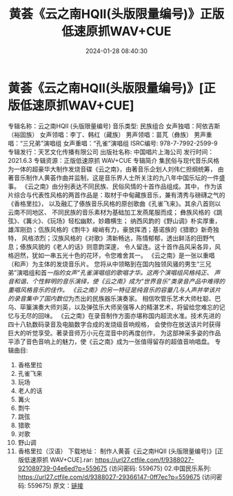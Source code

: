 ﻿---
title: 黄荟《云之南HQII(头版限量编号)》正版低速原抓WAV+CUE
date: 2024-01-28 08:40:30
categories: WAV车载音乐、镜像
tags: 华语中文
---
# 黄荟《云之南HQII(头版限量编号)》[正版低速原抓WAV+CUE]

专辑名称：云之南HQII (头版限量编号)
音乐类型: 民族组合
女声独唱：阿依吉斯（裕固族）
女声领唱：李丁、韩红（藏族）
男声领唱：苗芃（彝族）
男声重唱：“三兄弟”演唱组
女声重唱：“孔雀”演唱组
ISRC编号: 978-7-7992-2599-9
专辑发行：天艺文化传播有限公司
出版社名称: 中国唱片上海公司
发行时间： 2021.6.3
专辑资源：正版低速原抓 WAV+CUE
专辑简介
集民俗与现代音乐风格为一体的超豪华大制作发烧音碟《云之南》，由著音乐企划人刘伟仁担纲统筹，
由著音乐制作人黄荟作曲并监制，这是音乐界人士所关注的九八年中国乐坛的一件盛事。
《云之南》由分别表达不同民族、民俗风情的十首作品组成。其中，
作为该片综合与代表性风格的两首作品是：取材于中甸藏族音乐，兼有清秀与磅礴之气的《香格里拉》，
以及融汇了傣族音乐风格的原创歌曲《孔雀飞来》。其余八首则以云南不同地区、
不同民族的音乐素材为基础加工发燕尾服而成；
彝族风格的《跳弦》、《篝火》、《玩场》轻松幽默，妙趣横生；
纳西风韵的《野山调》朴实厚重，雄浑刚劲；佤族风格的《剽牛》峻峭有力，豪放挥洒；基诺族的《猎歌》新奇独特，
风格浓烈；汉族风格的《对歌》清新畅达，陈情郁郁，透出鲜活的田野气息；傣族风貌的《老人的话》则意韵深邃，
令人留连。这十首作品风采各异，风格迥然，犹如一串五光十色的花环，令您难舍其一。
《云之南》是一张以重唱（和声）为主体的发烧音乐片。
您将从中领略到在国内独领风骚的男生“三兄弟”演唱组和首*一指的女声“孔雀演唱组的歌唱才华。这两个演唱组风格纯正、
声音和谐、个性鲜明的音乐演绎，使《云之南》成为“世界音乐”类录音产品中难得的重唱风格音乐的佳作。
《云之南》的另一特征是纯音乐的容量几与人声并举该片的录音集中了国内数位*为杰出的民族器乐演奏家。
相信吹管乐艺术大师杜聪、巴乌、荜篥演奏大师刘英，以及弹弦乐大师吴强等人的精湛艺术，将留给您难忘的记忆与无尽的回味。
《云之南》在录音制作方面亦堪称国内超流水准。技术先进的四十八轨数码录音及电脑数字合成的发烧级音响规格，
会使你在放送该片时获得巨大的听觉享受。著录音师万小元在混音中的再度创作，
为这部神采多姿的作品平添了音色音响上的魅力，使《云之南》成为一张值得留存的超值音响唱盘。
专辑曲目:
01. 香格里拉
02. 孔雀飞来
03. 玩场
04. 老人的话
05. 篝火
06. 剽牛
07. 跳弦
08. 猎歌
09. 对歌
10. 野山调
11. 香格里拉（汉语）
下载地址：
制作人黄荟《云之南HQII (头版限量编号)》[正版低速原抓 WAV+CUE].rar: https://url27.ctfile.com/f/9388027-921089739-04e6ed?p=559675
(访问密码: 559675)
02.中国民乐系列: https://url27.ctfile.com/d/9388027-29366147-0ff7ec?p=559675
(访问密码: 559675)
原文：[链接](https://blog.sina.com.cn/s/blog_1647c7e76010314bn.html)